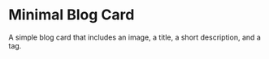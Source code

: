 # Minimal Blog Card

A simple blog card that includes an image, a title, a short description, and a tag.
